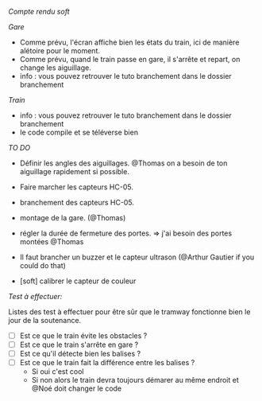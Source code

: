 

*Compte rendu soft*

*Gare*
- Comme prévu, l'écran affiche bien les états du train, ici de manière alétoire pour le moment.
- Comme prévu, quand le train passe en gare, il s'arrête et repart, on change les aiguillage.
- info : vous pouvez retrouver le tuto branchement dans le dossier branchement

*Train*
- info : vous pouvez retrouver le tuto branchement dans le dossier branchement
- le code compile et se téléverse bien

*TO DO*
- Définir les angles des aiguillages. @Thomas on a besoin de ton aiguillage rapidement si possible.
- Faire marcher les capteurs HC-05.
- branchement des capteurs HC-05.
- montage de la gare. (@Thomas)
- régler la durée de fermeture des portes. => j'ai besoin des portes montées @Thomas
- Il faut brancher un buzzer et le capteur ultrason (@Arthur Gautier if you could do that)

- [soft] calibrer le capteur de couleur

*Test à effectuer:*

Listes des test à effectuer pour être sûr que le tramway fonctionne bien le jour de la soutenance.
- [ ] Est ce que le train évite les obstacles ?
- [ ] Est ce que le train s'arrête en gare ?
- [ ] Est ce qu'il détecte bien les balises ?
- [ ] Est ce que le train fait la différence entre les balises ?
  - Si oui c'est cool
  - Si non alors le train devra toujours démarer au même endroit et @Noé doit changer le code
